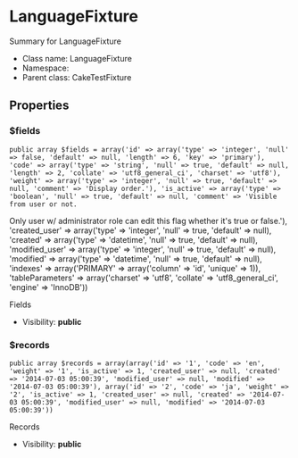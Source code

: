 LanguageFixture
===============

Summary for LanguageFixture




* Class name: LanguageFixture
* Namespace: 
* Parent class: CakeTestFixture





Properties
----------


### $fields

    public array $fields = array('id' => array('type' => 'integer', 'null' => false, 'default' => null, 'length' => 6, 'key' => 'primary'), 'code' => array('type' => 'string', 'null' => true, 'default' => null, 'length' => 2, 'collate' => 'utf8_general_ci', 'charset' => 'utf8'), 'weight' => array('type' => 'integer', 'null' => true, 'default' => null, 'comment' => 'Display order.'), 'is_active' => array('type' => 'boolean', 'null' => true, 'default' => null, 'comment' => 'Visible from user or not.
Only user w/ administrator role can edit this flag whether it\'s true or false.'), 'created_user' => array('type' => 'integer', 'null' => true, 'default' => null), 'created' => array('type' => 'datetime', 'null' => true, 'default' => null), 'modified_user' => array('type' => 'integer', 'null' => true, 'default' => null), 'modified' => array('type' => 'datetime', 'null' => true, 'default' => null), 'indexes' => array('PRIMARY' => array('column' => 'id', 'unique' => 1)), 'tableParameters' => array('charset' => 'utf8', 'collate' => 'utf8_general_ci', 'engine' => 'InnoDB'))

Fields



* Visibility: **public**


### $records

    public array $records = array(array('id' => '1', 'code' => 'en', 'weight' => '1', 'is_active' => 1, 'created_user' => null, 'created' => '2014-07-03 05:00:39', 'modified_user' => null, 'modified' => '2014-07-03 05:00:39'), array('id' => '2', 'code' => 'ja', 'weight' => '2', 'is_active' => 1, 'created_user' => null, 'created' => '2014-07-03 05:00:39', 'modified_user' => null, 'modified' => '2014-07-03 05:00:39'))

Records



* Visibility: **public**



